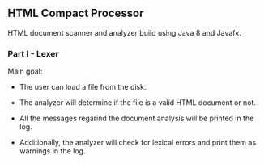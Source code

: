 ## HTML Compact Processor

HTML document scanner and analyzer build using Java 8 and Javafx.

### Part I - Lexer

Main goal:

* The user can load a file from the disk.

* The analyzer will determine if the file is a valid HTML document or not.

* All the messages regarind the document analysis will be printed in the log.

* Additionally, the analyzer will check for lexical errors and print them as warnings in the log.

